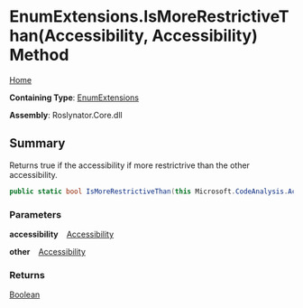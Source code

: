# EnumExtensions\.IsMoreRestrictiveThan\(Accessibility, Accessibility\) Method

[Home](../../../README.md)

**Containing Type**: [EnumExtensions](../README.md)

**Assembly**: Roslynator\.Core\.dll

## Summary

Returns true if the accessibility if more restrictrive than the other accessibility\.

```csharp
public static bool IsMoreRestrictiveThan(this Microsoft.CodeAnalysis.Accessibility accessibility, Microsoft.CodeAnalysis.Accessibility other)
```

### Parameters

**accessibility** &ensp; [Accessibility](https://docs.microsoft.com/en-us/dotnet/api/microsoft.codeanalysis.accessibility)

**other** &ensp; [Accessibility](https://docs.microsoft.com/en-us/dotnet/api/microsoft.codeanalysis.accessibility)

### Returns

[Boolean](https://docs.microsoft.com/en-us/dotnet/api/system.boolean)

